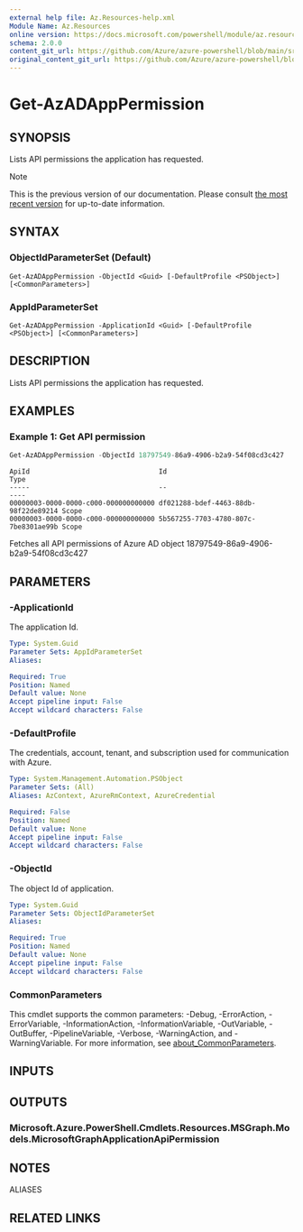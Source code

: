 ```yaml
---
external help file: Az.Resources-help.xml
Module Name: Az.Resources
online version: https://docs.microsoft.com/powershell/module/az.resources/get-azadapppermission
schema: 2.0.0
content_git_url: https://github.com/Azure/azure-powershell/blob/main/src/Resources/Resources/help/Get-AzADAppPermission.md
original_content_git_url: https://github.com/Azure/azure-powershell/blob/main/src/Resources/Resources/help/Get-AzADAppPermission.md
---
```


# Get-AzADAppPermission

## SYNOPSIS
Lists API permissions the application has requested.

> [!NOTE]
>This is the previous version of our documentation. Please consult [the most recent version](/powershell/module/az.resources/get-azadapppermission) for up-to-date information.

## SYNTAX

### ObjectIdParameterSet (Default)
```
Get-AzADAppPermission -ObjectId <Guid> [-DefaultProfile <PSObject>] [<CommonParameters>]
```

### AppIdParameterSet
```
Get-AzADAppPermission -ApplicationId <Guid> [-DefaultProfile <PSObject>] [<CommonParameters>]
```

## DESCRIPTION
Lists API permissions the application has requested.

## EXAMPLES

### Example 1: Get API permission
```powershell
Get-AzADAppPermission -ObjectId 18797549-86a9-4906-b2a9-54f08cd3c427
```

```output
ApiId                                Id                                   Type
-----                                --                                   ----
00000003-0000-0000-c000-000000000000 df021288-bdef-4463-88db-98f22de89214 Scope
00000003-0000-0000-c000-000000000000 5b567255-7703-4780-807c-7be8301ae99b Scope
```

Fetches all API permissions of Azure AD object 18797549-86a9-4906-b2a9-54f08cd3c427

## PARAMETERS

### -ApplicationId
The application Id.

```yaml
Type: System.Guid
Parameter Sets: AppIdParameterSet
Aliases:

Required: True
Position: Named
Default value: None
Accept pipeline input: False
Accept wildcard characters: False
```

### -DefaultProfile
The credentials, account, tenant, and subscription used for communication with Azure.

```yaml
Type: System.Management.Automation.PSObject
Parameter Sets: (All)
Aliases: AzContext, AzureRmContext, AzureCredential

Required: False
Position: Named
Default value: None
Accept pipeline input: False
Accept wildcard characters: False
```

### -ObjectId
The object Id of application.

```yaml
Type: System.Guid
Parameter Sets: ObjectIdParameterSet
Aliases:

Required: True
Position: Named
Default value: None
Accept pipeline input: False
Accept wildcard characters: False
```

### CommonParameters
This cmdlet supports the common parameters: -Debug, -ErrorAction, -ErrorVariable, -InformationAction, -InformationVariable, -OutVariable, -OutBuffer, -PipelineVariable, -Verbose, -WarningAction, and -WarningVariable. For more information, see [about_CommonParameters](http://go.microsoft.com/fwlink/?LinkID=113216).

## INPUTS

## OUTPUTS

### Microsoft.Azure.PowerShell.Cmdlets.Resources.MSGraph.Models.MicrosoftGraphApplicationApiPermission

## NOTES

ALIASES

## RELATED LINKS
